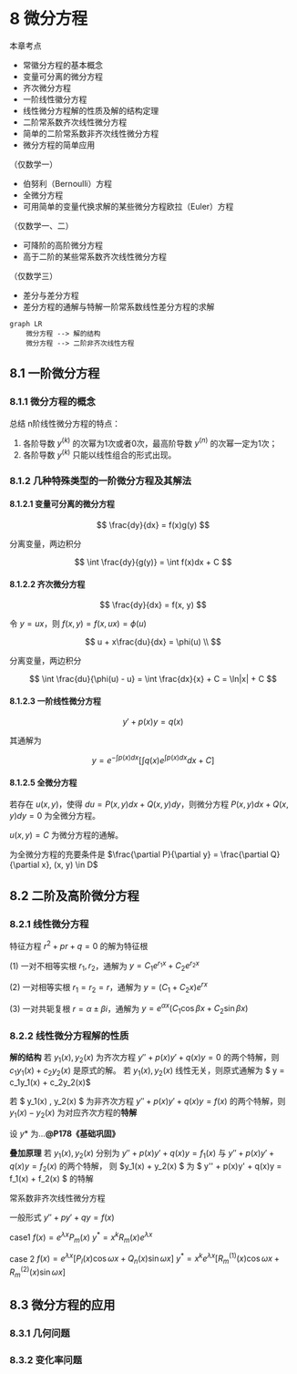 # 8 微分方程

本章考点

* 常徽分方程的基本概念
* 变量可分离的微分方程
* 齐次微分方程
* 一阶线性徽分方程
* 线性微分方程解的性质及解的结构定理
* 二阶常系数齐次线性微分方程
* 简单的二阶常系数非齐次线性微分方程
* 微分方程的简单应用

（仅数学一）

* 伯努利（Bernoulli）方程
* 全微分方程
* 可用简单的变量代换求解的某些微分方程欧拉（Euler）方程

（仅数学一、二）

* 可降阶的高阶微分方程
* 高于二阶的某些常系数齐次线性微分方程

（仅数学三）

* 差分与差分方程
* 差分方程的通解与特解一阶常系数线性差分方程的求解

```mermaid
graph LR
    微分方程 --> 解的结构
    微分方程 --> 二阶非齐次线性方程
```

## 8.1 一阶微分方程

### 8.1.1 微分方程的概念

总结 n阶线性微分方程的特点：

1. 各阶导数 $y^{(k)}$ 的次幂为1次或者0次，最高阶导数 $y^{(n)}$ 的次幂一定为1次；
2. 各阶导数 $y^{(k)}$ 只能以线性组合的形式出现。

### 8.1.2 几种特殊类型的一阶微分方程及其解法

#### 8.1.2.1 变量可分离的微分方程

$$
\frac{dy}{dx} = f(x)g(y)
$$

分离变量，两边积分

$$
\int \frac{dy}{g(y)} = \int f(x)dx + C
$$

#### 8.1.2.2 齐次微分方程

$$
\frac{dy}{dx} = f(x, y)
$$

令 $y = ux$，则 $f(x, y) = f(x, ux) = \phi(u)$

$$
u + x\frac{du}{dx} = \phi(u) \\
$$

分离变量，两边积分

$$
\int \frac{du}{\phi(u) - u} = \int \frac{dx}{x} + C = \ln|x| + C
$$

#### 8.1.2.3 一阶线性微分方程

$$
y' + p(x)y = q(x)
$$

其通解为

$$
y = e^{-\int p(x)dx} \left[\int q(x)e^{\int p(x)dx}dx + C\right]
$$

#### 8.1.2.5 全微分方程

若存在 $u(x, y)$，使得 $du = P(x, y)dx + Q(x, y)dy$，则微分方程 $P(x, y)dx + Q(x, y)dy = 0$ 为全微分方程。

$u(x, y) = C$ 为微分方程的通解。

为全微分方程的充要条件是 $\frac{\partial P}{\partial y} = \frac{\partial Q}{\partial x}, (x, y) \in D$

## 8.2 二阶及高阶微分方程

### 8.2.1 线性微分方程

特征方程 $r^2 + pr + q = 0$ 的解为特征根

(1) 一对不相等实根 $r_1, r_2$，通解为 $y = C_1 e^{r_1 x} + C_2 e^{r_2 x}$

(2) 一对相等实根 $r_1 = r_2 = r$，通解为 $y = (C_1 + C_2 x)e^{rx}$

(3) 一对共轭复根 $r = \alpha \pm \beta i$，通解为 $y = e^{\alpha x}(C_1 \cos \beta x + C_2 \sin \beta x)$

### 8.2.2 线性微分方程解的性质

**解的结构**
若 $y_1(x), y_2(x)$ 为齐次方程 $y'' + p(x)y' + q(x)y = 0$ 的两个特解，则 $c_1y_1(x) + c_2y_2(x)$ 是原式的解。
若 $y_1(x), y_2(x)$ 线性无关，则原式通解为 $ y = c_1y_1(x) + c_2y_2(x)$

若 $ y_1(x) , y_2(x) $ 为非齐次方程 $y'' + p(x)y' + q(x)y = f(x)$ 的两个特解，则 $y_1(x) - y_2(x)$ 为对应齐次方程的**特解**

设 $y*$ 为...**@P178《基础巩固》**

**叠加原理**
若 $y_1(x), y_2(x)$ 分别为 $y'' + p(x)y' + q(x)y = f_1(x)$ 与 $y'' + p(x)y' + q(x)y = f_2(x)$ 的两个特解，
则 $y_1(x) + y_2(x) $ 为 $ y'' + p(x)y' + q(x)y = f_1(x) + f_2(x) $ 的特解

常系数非齐次线性微分方程

一般形式 $y'' + py' + qy = f(x)$

case1 $f(x) = e^{\lambda x}P_m(x)$
$y^{*}  = x^{k}R_m(x)e^{\lambda x}$

case 2 $f(x) = e^{\lambda x}[P_l(x)\cos\omega x + Q_n(x)\sin\omega x]$
$y^{*} = x^{k}e^{\lambda x}[R_m^{(1)}(x)\cos\omega x + R_m^{(2)}(x)\sin\omega x]$

## 8.3 微分方程的应用

### 8.3.1 几何问题

### 8.3.2 变化率问题
